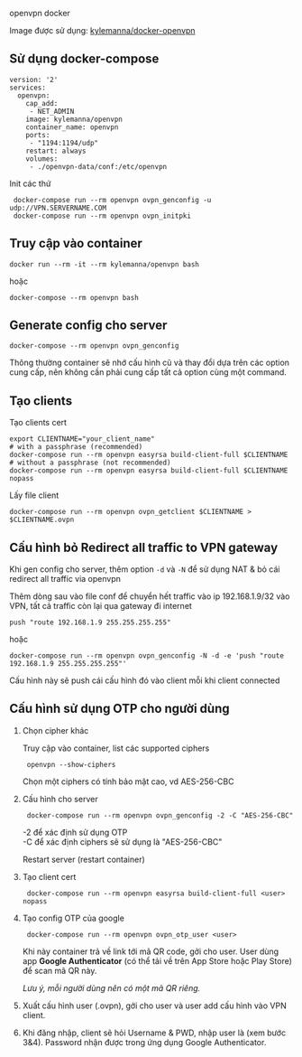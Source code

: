 openvpn docker

Image được sử dụng: [kylemanna/docker-openvpn](https://github.com/kylemanna/docker-openvpn)

## Sử dụng docker-compose

    version: '2'
    services:
      openvpn:
        cap_add:
         - NET_ADMIN
        image: kylemanna/openvpn
        container_name: openvpn
        ports:
         - "1194:1194/udp"
        restart: always
        volumes:
         - ./openvpn-data/conf:/etc/openvpn

Init các thứ

     docker-compose run --rm openvpn ovpn_genconfig -u udp://VPN.SERVERNAME.COM
     docker-compose run --rm openvpn ovpn_initpki

## Truy cập vào container

    docker run --rm -it --rm kylemanna/openvpn bash

hoặc

    docker-compose --rm openvpn bash

## Generate config cho server

    docker-compose --rm openvpn ovpn_genconfig

Thông thường container sẽ nhớ cấu hình cũ và thay đổi dựa trên các option cung cấp, nên không cần phải cung cấp tất cả option cùng một command.

## Tạo clients

Tạo clients cert

    export CLIENTNAME="your_client_name"
    # with a passphrase (recommended)
    docker-compose run --rm openvpn easyrsa build-client-full $CLIENTNAME
    # without a passphrase (not recommended)
    docker-compose run --rm openvpn easyrsa build-client-full $CLIENTNAME nopass

Lấy file client

    docker-compose run --rm openvpn ovpn_getclient $CLIENTNAME > $CLIENTNAME.ovpn

## Cấu hình bỏ Redirect all traffic to VPN gateway

Khi gen config cho server, thêm option `-d` và `-N` để sử dụng NAT & bỏ cái redirect all traffic via openvpn


Thêm dòng sau vào file conf để chuyển hết traffic vào ip 192.168.1.9/32 vào VPN, tất cả traffic còn lại qua gateway đi internet

    push "route 192.168.1.9 255.255.255.255"

hoặc

    docker-compose run --rm openvpn ovpn_genconfig -N -d -e 'push "route 192.168.1.9 255.255.255.255"'

Cấu hình này sẽ push cái cấu hình đó vào client mỗi khi client connected

## Cấu hình sử dụng OTP cho người dùng

1. Chọn cipher khác

    Truy cập vào container, list các supported ciphers

        openvpn --show-ciphers

    Chọn một ciphers có tính bảo mật cao, vd AES-256-CBC

2. Cấu hình cho server

        docker-compose run --rm openvpn ovpn_genconfig -2 -C "AES-256-CBC"

    -2 để xác định sử dụng OTP   
    -C để xác định ciphers sẽ sử dụng là "AES-256-CBC"

    Restart server (restart container)

3. Tạo client cert

        docker-compose run --rm openvpn easyrsa build-client-full <user> nopass

4. Tạo config OTP của google

        docker-compose run --rm openvpn ovpn_otp_user <user>

    Khi này container trả về link tới mã QR code, gởi cho user. User dùng app **Google Authenticator** (có thể tải về trên App Store hoặc Play Store) để scan mã QR này.

    *Lưu ý, mỗi người dùng nên có một mã QR riêng.*

5. Xuất cấu hình user (.ovpn), gởi cho user và user add cấu hình vào VPN client.

6. Khi đăng nhập, client sẽ hỏi Username & PWD, nhập user là <user> (xem bước 3&4). Password nhận được trong ứng dụng Google Authenticator.
